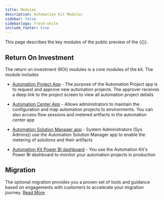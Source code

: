 ```yaml
---
title: Modules
description: Automation Kit Modules
sidebar: false
sidebarlogo: fresh-white
include_footer: true
---
```


This page describes the key modules of the public preview of the {{<product-name>}}.

## Return On Investment

The return on investment (ROI) modules is a core modules of the kit. The module includes

- [Automation Project App](https://learn.microsoft.com/power-automate/guidance/automation-kit/use-automation-kit#automation-project-app) - The purpose of the Automation Project app is to request and approve new automation projects. The approver receives a deep link to the project screen to view all automation project details

- [Automation Center App](https://learn.microsoft.com/power-automate/guidance/automation-kit/use-automation-kit#automation-center-app) - Allows administrators to maintain the configuration and map automation projects to environments. You can also access flow sessions and metered artifacts in the automation center app

- [Automation Solution Manager app](https://learn.microsoft.com/power-automate/guidance/automation-kit/use-automation-kit#automation-solution-manager-app) - System Administrators (Sys Admins)) use the Automation Solution Manager app to enable the metering of solutions and their artifacts

- [Automation Kit Power BI dashboard](https://learn.microsoft.com/power-automate/guidance/automation-kit/use-automation-kit#automation-kit-power-bi-dashboard) - You use the Automation Kit's Power BI dashboard to monitor your automation projects in production

## Migration

The optional migration provides you a proven set of tools and guidance based on engagements with customers to accelerate your migration journey. [Read More](/migration)